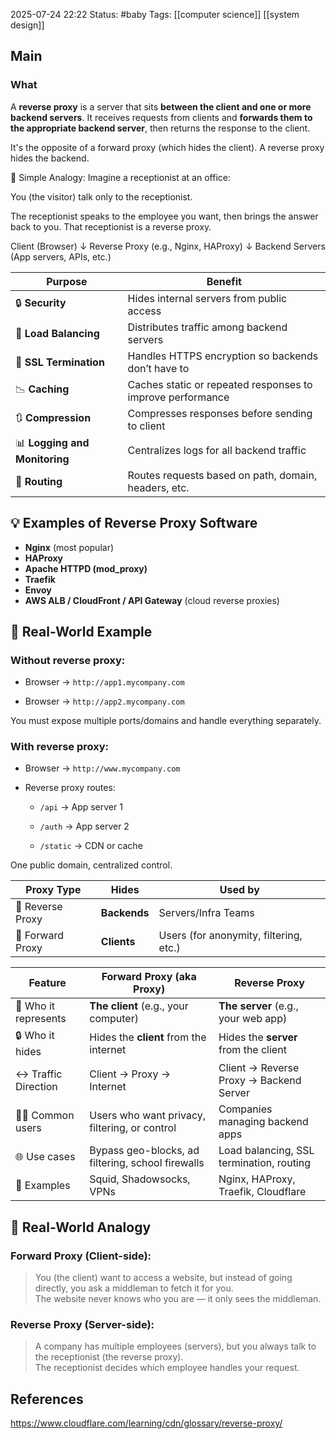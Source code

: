 2025-07-24 22:22
Status: #baby
Tags: [[computer science]] [[system design]]
## Main
### What
A **reverse proxy** is a server that sits **between the client and one or more backend servers**. It receives requests from clients and **forwards them to the appropriate backend server**, then returns the response to the client.

It's the opposite of a forward proxy (which hides the client). A reverse proxy hides the backend.

🧠 Simple Analogy:
Imagine a receptionist at an office:

You (the visitor) talk only to the receptionist.

The receptionist speaks to the employee you want, then brings the answer back to you.
That receptionist is a reverse proxy.

Client (Browser)
    ↓
Reverse Proxy (e.g., Nginx, HAProxy)
    ↓
Backend Servers (App servers, APIs, etc.)


| Purpose                       | Benefit                                                    |
| ----------------------------- | ---------------------------------------------------------- |
| 🔒 **Security**               | Hides internal servers from public access                  |
| 🔁 **Load Balancing**         | Distributes traffic among backend servers                  |
| 🚪 **SSL Termination**        | Handles HTTPS encryption so backends don’t have to         |
| 📉 **Caching**                | Caches static or repeated responses to improve performance |
| 🔃 **Compression**            | Compresses responses before sending to client              |
| 📊 **Logging and Monitoring** | Centralizes logs for all backend traffic                   |
| 🔀 **Routing**                | Routes requests based on path, domain, headers, etc.       |

## 💡 Examples of Reverse Proxy Software

- **Nginx** (most popular)
- **HAProxy**
- **Apache HTTPD (mod_proxy)**
- **Traefik**
- **Envoy**
- **AWS ALB / CloudFront / API Gateway** (cloud reverse proxies)


## 🧪 Real-World Example

### Without reverse proxy:

- Browser → `http://app1.mycompany.com`
    
- Browser → `http://app2.mycompany.com`
    

You must expose multiple ports/domains and handle everything separately.

### With reverse proxy:

- Browser → `http://www.mycompany.com`
    
- Reverse proxy routes:
    
    - `/api` → App server 1
        
    - `/auth` → App server 2
        
    - `/static` → CDN or cache
        

One public domain, centralized control.

| Proxy Type       | Hides        | Used by                                |
| ---------------- | ------------ | -------------------------------------- |
| 🔄 Reverse Proxy | **Backends** | Servers/Infra Teams                    |
| 🔼 Forward Proxy | **Clients**  | Users (for anonymity, filtering, etc.) |


| Feature              | **Forward Proxy (aka Proxy)**                     | **Reverse Proxy**                        |
| -------------------- | ------------------------------------------------- | ---------------------------------------- |
| 🧍 Who it represents | **The client** (e.g., your computer)              | **The server** (e.g., your web app)      |
| 🔒 Who it hides      | Hides the **client** from the internet            | Hides the **server** from the client     |
| ↔️ Traffic Direction | Client → Proxy → Internet                         | Client → Reverse Proxy → Backend Server  |
| 🧑‍💻 Common users   | Users who want privacy, filtering, or control     | Companies managing backend apps          |
| 🌐 Use cases         | Bypass geo-blocks, ad filtering, school firewalls | Load balancing, SSL termination, routing |
| 🧰 Examples          | Squid, Shadowsocks, VPNs                          | Nginx, HAProxy, Traefik, Cloudflare      |

## 🧠 Real-World Analogy

### Forward Proxy (Client-side):

> You (the client) want to access a website, but instead of going directly, you ask a middleman to fetch it for you.  
> The website never knows who you are — it only sees the middleman.

### Reverse Proxy (Server-side):

> A company has multiple employees (servers), but you always talk to the receptionist (the reverse proxy).  
> The receptionist decides which employee handles your request.
## References
https://www.cloudflare.com/learning/cdn/glossary/reverse-proxy/